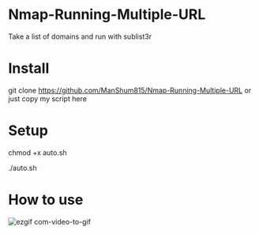 # Nmap-Running-Multiple-URL
Take a list of domains and run with sublist3r

# Install
git clone https://github.com/ManShum815/Nmap-Running-Multiple-URL or just copy my script here

# Setup 
chmod +x auto.sh

./auto.sh

# How to use
![ezgif com-video-to-gif](https://user-images.githubusercontent.com/43279996/82834548-53f33a00-9e76-11ea-811d-be24627639e9.gif)

